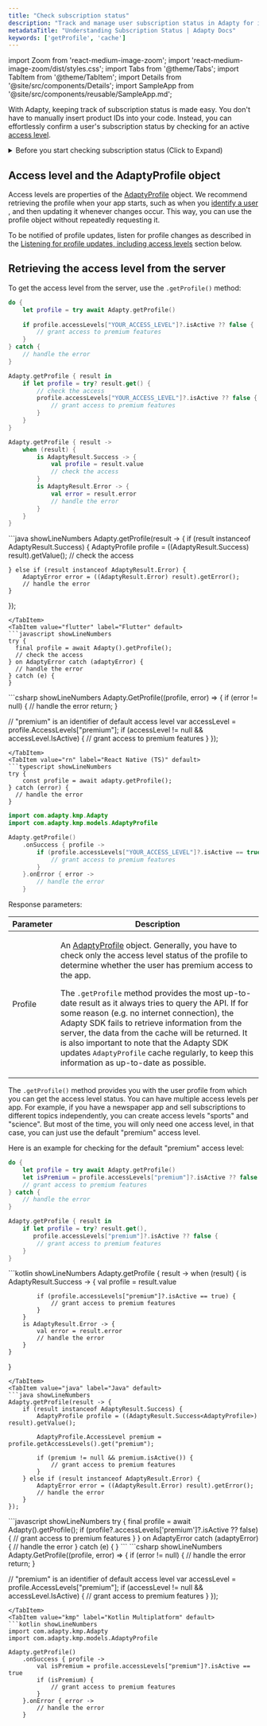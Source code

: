 ```yaml
---
title: "Check subscription status"
description: "Track and manage user subscription status in Adapty for improved customer retention."
metadataTitle: "Understanding Subscription Status | Adapty Docs"
keywords: ['getProfile', 'cache']
---
```


import Zoom from 'react-medium-image-zoom';
import 'react-medium-image-zoom/dist/styles.css';
import Tabs from '@theme/Tabs';
import TabItem from '@theme/TabItem'; 
import Details from '@site/src/components/Details';
import SampleApp from '@site/src/components/reusable/SampleApp.md'; 

With Adapty, keeping track of subscription status is made easy. You don't have to manually insert product IDs into your code. Instead, you can effortlessly confirm a user's subscription status by checking for an active [access level](access-level).

<details>
   <summary>Before you start checking subscription status (Click to Expand)</summary>

   - For iOS, set up [App Store Server Notifications](enable-app-store-server-notifications)
   - For Android, set up [Real-time Developer Notifications (RTDN)](enable-real-time-developer-notifications-rtdn)
</details>

## Access level and the AdaptyProfile object

Access levels are properties of the [AdaptyProfile](sdk-models#adaptyprofile) object. We recommend retrieving the profile when your app starts, such as when you [identify a user](identifying-users#setting-customer-user-id-on-configuration) , and then updating it whenever changes occur. This way, you can use the profile object without repeatedly requesting it.

To be notified of profile updates, listen for profile changes as described in the [Listening for profile updates, including access levels](subscription-status#listening-for-subscription-status-updates) section below.

<SampleApp />

## Retrieving the access level from the server

To get the access level from the server, use the `.getProfile()` method:

<Tabs groupId="current-os" queryString>
<TabItem value="swift" label="Swift" default>

```swift showLineNumbers
do {
    let profile = try await Adapty.getProfile()
    
    if profile.accessLevels["YOUR_ACCESS_LEVEL"]?.isActive ?? false {
        // grant access to premium features
    }
} catch {
    // handle the error
}
```
</TabItem>
<TabItem value="swift-callback" label="Swift-Callback" default>

```swift showLineNumbers
Adapty.getProfile { result in
    if let profile = try? result.get() {
        // check the access
        profile.accessLevels["YOUR_ACCESS_LEVEL"]?.isActive ?? false {
            // grant access to premium features
        }
    }
}
```
</TabItem>
<TabItem value="kotlin" label="Kotlin" default>

```kotlin showLineNumbers
Adapty.getProfile { result ->
    when (result) {
        is AdaptyResult.Success -> {
            val profile = result.value
            // check the access
        }
        is AdaptyResult.Error -> {
            val error = result.error
            // handle the error
        }
    }
}
```
</TabItem>
<TabItem value="java" label="Java" default>
```java showLineNumbers
Adapty.getProfile(result -> {
    if (result instanceof AdaptyResult.Success) {
        AdaptyProfile profile = ((AdaptyResult.Success<AdaptyProfile>) result).getValue();
        // check the access
      
    } else if (result instanceof AdaptyResult.Error) {
        AdaptyError error = ((AdaptyResult.Error) result).getError();
        // handle the error
    }
});
```
</TabItem>
<TabItem value="flutter" label="Flutter" default>
```javascript showLineNumbers
try {
  final profile = await Adapty().getProfile();
  // check the access
} on AdaptyError catch (adaptyError) {
  // handle the error
} catch (e) {
}
```
</TabItem>
<TabItem value="unity" label="Unity" default>
```csharp showLineNumbers
Adapty.GetProfile((profile, error) => {
  if (error != null) {
    // handle the error
    return;
  }
  
  // "premium" is an identifier of default access level
  var accessLevel = profile.AccessLevels["premium"];
  if (accessLevel != null && accessLevel.IsActive) {
    // grant access to premium features
  }
});
```
</TabItem>
<TabItem value="rn" label="React Native (TS)" default>
```typescript showLineNumbers
try {
    const profile = await adapty.getProfile();
} catch (error) {
  // handle the error
}
```
</TabItem>
<TabItem value="kmp" label="Kotlin Multiplatform" default>

```kotlin showLineNumbers
import com.adapty.kmp.Adapty
import com.adapty.kmp.models.AdaptyProfile

Adapty.getProfile()
    .onSuccess { profile ->
        if (profile.accessLevels["YOUR_ACCESS_LEVEL"]?.isActive == true) {
            // grant access to premium features
        }
    }.onError { error ->
        // handle the error
    }
```
</TabItem>
</Tabs>

Response parameters:

| Parameter | Description                                                  |
| --------- | ------------------------------------------------------------ |
| Profile   | <p>An [AdaptyProfile](sdk-models#adaptyprofile) object. Generally, you have to check only the access level status of the profile to determine whether the user has premium access to the app.</p><p></p><p>The `.getProfile` method provides the most up-to-date result as it always tries to query the API. If for some reason (e.g. no internet connection), the Adapty SDK fails to retrieve information from the server, the data from the cache will be returned. It is also important to note that the Adapty SDK updates `AdaptyProfile` cache regularly, to keep this information as up-to-date as possible.</p> |


The `.getProfile()` method provides you with the user profile from which you can get the access level status. You can have multiple access levels per app. For example, if you have a newspaper app and sell subscriptions to different topics independently, you can create access levels "sports" and "science". But most of the time, you will only need one access level, in that case, you can just use the default "premium" access level.

Here is an example for checking for the default "premium" access level:

<Tabs groupId="current-os" queryString>
<TabItem value="swift" label="Swift" default>

```swift showLineNumbers
do {
    let profile = try await Adapty.getProfile()
    let isPremium = profile.accessLevels["premium"]?.isActive ?? false
    // grant access to premium features
} catch {
    // handle the error
}
```
</TabItem>
<TabItem value="swift-callback" label="Swift-Callback" default>

```swift showLineNumbers
Adapty.getProfile { result in
    if let profile = try? result.get(), 
       profile.accessLevels["premium"]?.isActive ?? false {
        // grant access to premium features
    }
}
```
</TabItem>
<TabItem value="kotlin" label="Kotlin" default>
```kotlin showLineNumbers
Adapty.getProfile { result ->
    when (result) {
        is AdaptyResult.Success -> {
            val profile = result.value
            
            if (profile.accessLevels["premium"]?.isActive == true) {
                // grant access to premium features
            }
        }
        is AdaptyResult.Error -> {
            val error = result.error
            // handle the error
        }
    }
}
```
</TabItem>
<TabItem value="java" label="Java" default>
```java showLineNumbers
Adapty.getProfile(result -> {
    if (result instanceof AdaptyResult.Success) {
        AdaptyProfile profile = ((AdaptyResult.Success<AdaptyProfile>) result).getValue();
        
        AdaptyProfile.AccessLevel premium = profile.getAccessLevels().get("premium");
        
        if (premium != null && premium.isActive()) {
            // grant access to premium features
        }
    } else if (result instanceof AdaptyResult.Error) {
        AdaptyError error = ((AdaptyResult.Error) result).getError();
        // handle the error
    }
});
```
</TabItem>
<TabItem value="flutter" label="Flutter" default>
```javascript showLineNumbers
try {
  final profile = await Adapty().getProfile();
  if (profile?.accessLevels['premium']?.isActive ?? false) {
        // grant access to premium features
    }
} on AdaptyError catch (adaptyError) {
  // handle the error
} catch (e) {
}
```
</TabItem>
<TabItem value="unity" label="Unity" default>
```csharp showLineNumbers
Adapty.GetProfile((profile, error) => {
  if (error != null) {
    // handle the error
    return;
  }

  // "premium" is an identifier of default access level
  var accessLevel = profile.AccessLevels["premium"];
  if (accessLevel != null && accessLevel.IsActive) {
    // grant access to premium features
  }
});
```
</TabItem>
<TabItem value="kmp" label="Kotlin Multiplatform" default>
```kotlin showLineNumbers
import com.adapty.kmp.Adapty
import com.adapty.kmp.models.AdaptyProfile

Adapty.getProfile()
    .onSuccess { profile ->
        val isPremium = profile.accessLevels["premium"]?.isActive == true
        if (isPremium) {
            // grant access to premium features
        }
    }.onError { error ->
        // handle the error
    }
```
</TabItem>
</Tabs>
